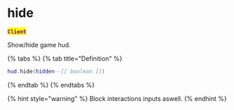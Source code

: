 # hide

<mark style="color:purple;">**`Client`**</mark>

Show/hide game hud.

{% tabs %}
{% tab title="Definition" %}
```lua
hud.hide(hidden--[[ boolean ]])
```
{% endtab %}
{% endtabs %}

{% hint style="warning" %}
Block interactions inputs aswell.
{% endhint %}
